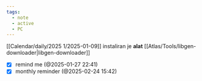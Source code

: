 ```yaml
---
tags:
  - note
  - active
  - PC
---
```

[[Calendar/daily/2025 1/2025-01-09]]
instaliran je **alat** [[Atlas/Tools/libgen-downloader|libgen-downloader]]

- [x] remind me (@2025-01-27 22:41)
- [x] monthly reminder (@2025-02-24 15:42)
